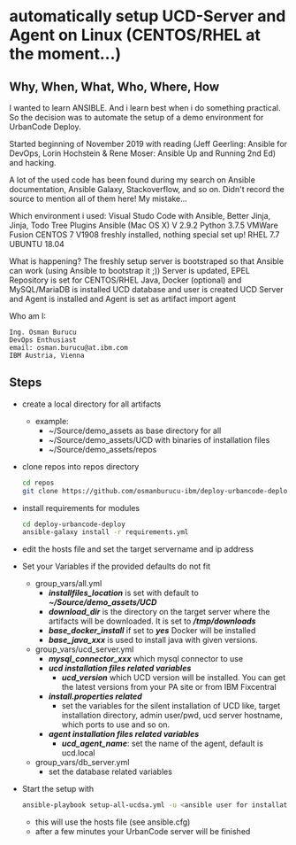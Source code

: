 # automatically setup UCD-Server and Agent on Linux (CENTOS/RHEL at the moment...)

## Why, When, What, Who, Where, How

I wanted to learn ANSIBLE. And i learn best when i do something practical. So the decision was to automate the setup of a demo environment for UrbanCode Deploy.

Started beginning of November 2019 with reading (Jeff Geerling: Ansible for DevOps, Lorin Hochstein & Rene Moser: Ansible Up and Running 2nd Ed) and hacking.

A lot of the used code has been found during my search on Ansible documentation, Ansible Galaxy, Stackoverflow, and so on. Didn't record the source to mention all of them here! My mistake...

Which environment i used:
Visual Studo Code with Ansible, Better Jinja, Jinja, Todo Tree Plugins
Ansible (Mac OS X) V 2.9.2
Python 3.7.5
VMWare Fusion
CENTOS 7 V1908 freshly installed, nothing special set up!
RHEL 7.7
UBUNTU 18.04

What is happening?
The freshly setup server is bootstraped so that Ansible can work (using Ansible to bootstrap it ;))
Server is updated, EPEL Repository is set for CENTOS/RHEL
Java, Docker (optional) and MySQL/MariaDB is installed
UCD database and user is created
UCD Server and Agent is installed and Agent is set as artifact import agent

Who am I:

~~~
Ing. Osman Burucu
DevOps Enthusiast
email: osman.burucu@at.ibm.com
IBM Austria, Vienna
~~~

## Steps

* create a local directory for all artifacts
  * example: 
    * ~/Source/demo_assets as base directory for all 
    * ~/Source/demo_assets/UCD with binaries of installation files
    * ~/Source/demo_assets/repos
* clone repos into repos directory

  ~~~sh
  cd repos
  git clone https://github.com/osmanburucu-ibm/deploy-urbancode-deploy.git
  ~~~
  
* install requirements for modules

  ~~~sh
  cd deploy-urbancode-deploy
  ansible-galaxy install -r requirements.yml
  ~~~

* edit the hosts file and set the target servername and ip address
* Set your Variables if the provided defaults do not fit
  * group_vars/all.yml
    * ***installfiles_location*** is set with default to ***~/Source/demo_assets/UCD***
    * ***download_dir*** is the directory on the target server where the artifacts will be downloaded. It is set to ***/tmp/downloads***
    * ***base_docker_install*** if set to ***yes*** Docker will be installed
    * ***base_java_xxx*** is used to install java with given versions.
  * group_vars/ucd_server.yml
    * ***mysql_connector_xxx*** which mysql connector to use
    * ***ucd installation files related variables*** 
      * ***ucd_version*** which UCD version will be installed. You can get the latest versions from your PA site or from IBM Fixcentral
    * ***install.properties related***
      * set the variables for the silent installation of UCD like, target installation directory, admin user/pwd, ucd server hostname, which ports to use and so on.
    * ***agent installation files related variables***
      * ***ucd_agent_name***: set the name of the agent, default is ucd.local
  * group_vars/db_server.yml
    * set the database related variables
* Start the setup with

  ~~~sh
  ansible-playbook setup-all-ucdsa.yml -u <ansible user for installation>
  ~~~

  * this will use the hosts file (see ansible.cfg)
  * after a few minutes your UrbanCode server will be finished
